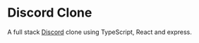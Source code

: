 # Discord Clone

A full stack [Discord](https://discord.com) clone using TypeScript, React and express.
